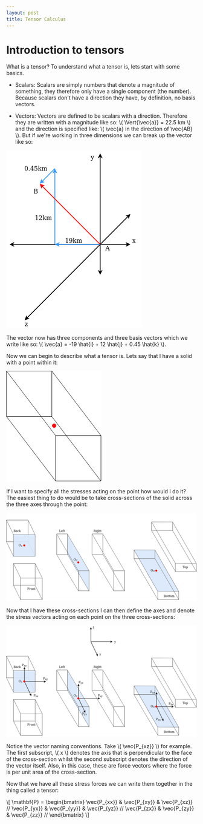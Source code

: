 ```yaml
---
layout: post
title: Tensor Calculus
---
```


# Introduction to tensors

What is a tensor? To understand what a tensor is, lets start with some basics. 

* Scalars:
Scalars are simply numbers that denote a magnitude of something, they therefore only have a single component (the number). Because scalars don't have a direction they have, by definition, no basis vectors.

* Vectors:
Vectors are defined to be scalars with a direction. Therefore they are written with a magnitude like so: \\( \Vert{\vec{a}} = 22.5 km \\) and the direction is specified like: \\( \vec{a} in the direction of \vec{AB} \\). But if we're working in three dimensions we can break up the vector like so:

<img src="https://github.com/RoccoLuiz/roccoluiz.github.io/raw/master/images/3dvector.png">

The vector now has three components and three basis vectors which we write like so: \\( \vec{a} = -19 \hat{i} + 12 \hat{j} + 0.45 \hat{k} \\).

Now we can begin to describe what a tensor is. Lets say that I have a solid with a point within it:

<img src="https://github.com/RoccoLuiz/roccoluiz.github.io/raw/master/images/pointinsolid.png">

If I want to specify all the stresses acting on the point how would I do it? The easiest thing to do would be to take cross-sections of the solid across the three axes through the point:

<img src="https://github.com/RoccoLuiz/roccoluiz.github.io/raw/master/images/crosssections.png">

Now that I have these cross-sections I can then define the axes and denote the stress vectors acting on each point on the three cross-sections:

<img src="https://github.com/RoccoLuiz/roccoluiz.github.io/raw/master/images/crosssectionswithvectors.png">

Notice the vector naming conventions. Take \\( \vec{P_{xz}} \\) for example. The first subscript, \\( x \\) denotes the axis that is perpendicular to the face of the cross-section whilst the second subscript denotes the direction of the vector itself. Also, in this case, these are force vectors where the force is per unit area of the cross-section.

Now that we have all these stress forces we can write them together in the thing called a tensor:

\\[ \mathbf{P} = 
    \begin{bmatrix}
    \vec{P_{xx}} & \vec{P_{xy}} & \vec{P_{xz}} //
    \vec{P_{yx}} & \vec{P_{yy}} & \vec{P_{yz}} //
    \vec{P_{zx}} & \vec{P_{zy}} & \vec{P_{zz}} //
    \end{bmatrix}
\\]
